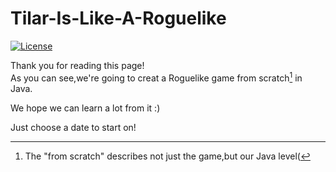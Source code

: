 # Tilar-Is-Like-A-Roguelike

[![License](https://img.shields.io/github/license/Fallen-Breath/MCDReforged.svg)](https://github.com/Simuoss/Tilar-Is-Like-A-Roguelike/blob/main/LICENSE)

Thank you for reading this page!  
As you can see,we're going to creat a Roguelike game from scratch[^.] in Java.

[^.]:The "from scratch" describes not just the game,but our Java level(
  
We hope we can learn a lot from it :)  

Just choose a date to start on!
